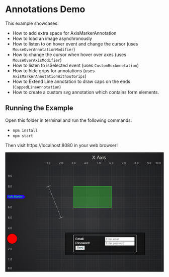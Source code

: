 # Annotations Demo

This example showcases:

* How to add extra space for AxisMarkerAnnotation
* How to load an image asynchronously
* How to listen to on hover event and change the cursor (uses `MouseOverAnnotationModifier`)
* How to change the cursor when hover over axes (uses `MouseOverAxisModifier`)
* How to listen to isSelected event (uses `CustomBoxAnnotation`)
* How to hide grips for annotations (uses `AxisMarkerAnnotationWithoutGrips`)
* How to Extend Line annotation to draw caps on the ends (`CappedLineAnnotation`)
* How to create a custom svg annotation which contains form elements.

## Running the Example

Open this folder in terminal and run the following commands:

* `npm install`
* `npm start`

Then visit https://localhost:8080 in your web browser!

![Annotations Demo](img/annotations.png)
